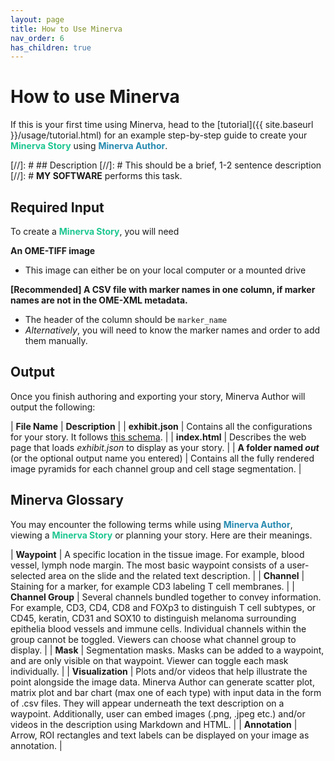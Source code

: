 ```yaml
---
layout: page
title: How to Use Minerva
nav_order: 6
has_children: true
---
```


# How to use Minerva

If this is your first time using Minerva, head to the [tutorial]({{ site.baseurl }}/usage/tutorial.html) for an example step-by-step guide to create your <span style="color: #1DC690;">**Minerva Story**</span> using <span style="color: #278AB0;">**Minerva Author**</span>.

[//]: # ## Description
[//]: # This should be a brief, 1-2 sentence description
[//]: # **MY SOFTWARE** performs this task. 

## Required Input

To create a <span style="color: #1DC690;">**Minerva Story**</span>, you will need

**An OME-TIFF image**
  - This image can either be on your local computer or a mounted drive

**[Recommended] A CSV file with marker names in one column, if marker names are not in the OME-XML metadata.**
  - The header of the column should be `marker_name`
  - *Alternatively*, you will need to know the marker names and order to add them manually.

## Output

Once you finish authoring and exporting your story, Minerva Author will output the following:

| **File Name**  | **Description** |
| **exhibit.json** | Contains all the configurations for your story. It follows [this schema](https://labsyspharm.github.io/minerva-story/json-schema/exhibit/build/). |
| **index.html** | Describes the web page that loads *exhibit.json* to display as your story. |
| **A folder named *out*** (or the optional output name you entered) | Contains all the fully rendered image pyramids for each channel group and cell stage segmentation. | 


## Minerva Glossary

You may encounter the following terms while using <span style="color: #278AB0;">**Minerva Author**</span>, viewing a <span style="color: #1DC690;">**Minerva Story**</span> or planning your story. Here are their meanings.

| **Waypoint** | A specific location in the tissue image. For example, blood vessel, lymph node margin. The most basic waypoint consists of a user-selected area on the slide and the related text description. |
| **Channel** | Staining for a marker, for example CD3 labeling T cell membranes. |
| **Channel Group** | Several channels bundled together to convey information. For example, CD3, CD4, CD8 and FOXp3 to distinguish T cell subtypes, or CD45, keratin, CD31 and SOX10 to distinguish melanoma surrounding epithelia blood vessels and immune cells. Individual channels within the group cannot be toggled. Viewers can choose what channel group to display. |
| **Mask** | Segmentation masks. Masks can be added to a waypoint, and are only visible on that waypoint. Viewer can toggle each mask individually. |
| **Visualization** | Plots and/or videos that help illustrate the point alongside the image data. Minerva Author can generate scatter plot, matrix plot and bar chart (max one of each type) with input data in the form of .csv files. They will appear underneath the text description on a waypoint. Additionally, user can embed images (.png, .jpeg etc.) and/or videos in the description using Markdown and HTML. |
| **Annotation** | Arrow, ROI rectangles and text labels can be displayed on your image as annotation. |
